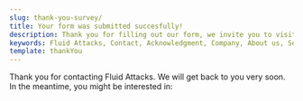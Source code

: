 ```yaml
---
slug: thank-you-survey/
title: Your form was submitted succesfully!
description: Thank you for filling out our form, we invite you to visit our Blog entries.
keywords: Fluid Attacks, Contact, Acknowledgment, Company, About us, Security
template: thankYou
---
```


Thank you for contacting Fluid Attacks. We will get back to you very soon.
In the meantime, you might be interested in:
